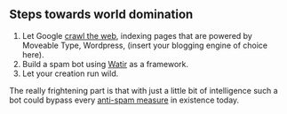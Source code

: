 <!--
title: Build your own comment spam bot
created: 7 February 2005 - 9:35 am
updated: 7 February 2005 - 10:12 am
slug: spam-bot
tags: ai, unfinished
-->

## Steps towards world domination ##

1. Let Google [crawl the web][], indexing pages that are powered by Moveable
   Type, Wordpress, (insert your blogging engine of choice here).
2. Build a spam bot using [Watir][] as a framework.
3. Let your creation run wild.

The really frightening part is that with just a little bit of intelligence such
a bot could bypass every [anti-spam measure][] in existence today.

[crawl the web]: http://www.phrack.org/phrack/57/p57-0x0a "Michal Zalewski (Phrack Inc.): Against the System: Rise of the Robots"
[Watir]: http://wtr.rubyforge.org/ "Watir (Rubyforge): Web application testing in Ruby"
[anti-spam measure]: /2005/01/nofollow-links "Frank Mitchell (Can't Count Sheep): Comment spam dies with nofollow"
